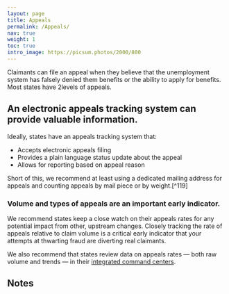 ```yaml
---
layout: page
title: Appeals
permalink: /Appeals/
nav: true
weight: 1
toc: true
intro_image: https://picsum.photos/2000/800
---
```


Claimants can file an appeal when they believe that the unemployment system has falsely denied them benefits or the ability to apply for benefits. Most states have 2levels of appeals.


## An electronic appeals tracking system can provide valuable information.
Ideally, states have an appeals tracking system that: 
*   Accepts electronic appeals filing
*   Provides a plain language status update about the appeal
*   Allows for reporting based on appeal reason 

Short of this, we recommend at least using a dedicated mailing address for appeals and counting appeals by mail piece or by weight.[^119]


### Volume and types of appeals are an important early indicator.
We recommend states keep a close watch on their appeals rates for any potential impact from other, upstream changes. Closely tracking the rate of appeals relative to claim volume is a critical early indicator that your attempts at thwarting fraud are diverting real claimants.

We also recommend that states review data on appeals rates — both raw volume and trends — in their [integrated command centers](#bookmark=id.j9deu76xsjtw).





<!-- Footnotes themselves at the bottom. -->
## Notes

